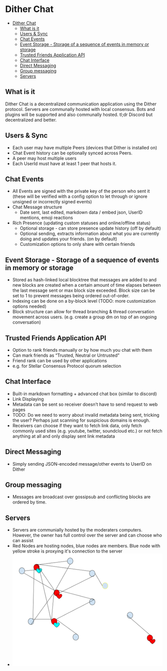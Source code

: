 # Dither Chat

- [Dither Chat](#dither-chat)
	- [What is it](#what-is-it)
	- [Users & Sync](#users--sync)
	- [Chat Events](#chat-events)
	- [Event Storage - Storage of a sequence of events in memory or storage](#event-storage---storage-of-a-sequence-of-events-in-memory-or-storage)
	- [Trusted Friends Application API](#trusted-friends-application-api)
	- [Chat Interface](#chat-interface)
	- [Direct Messaging](#direct-messaging)
	- [Group messaging](#group-messaging)
	- [Servers](#servers)

## What is it
Dither Chat is a decentralized communication application using the Dither protocol. Servers are communally hosted with local consensus. Bots and plugins will be supported and also communally hosted.
tl;dr Discord but decentralized and better.


## Users & Sync
 - Each user may have multiple Peers (devices that Dither is installed on)
 - Chat Event history can be optionally synced across Peers.
 - A peer may host multiple users
 - Each UserId must have at least 1 peer that hosts it.

## Chat Events
- All Events are signed with the private key of the person who sent it (these will be verified with a config option to let through or ignore unsigned or incorrectly signed events)
- Chat Message structure
  - Date sent, last edited, markdown data / embed json, UserID mentions, emoji reactions
- Rich Presence (updating custom statuses and online/offline status)
  - Optional storage - can store presence update history (off by default)
  - Optional sending, extracts information about what you are currently doing and updates your friends. (on by default)
  - Customization options to only share with certain friends
## Event Storage - Storage of a sequence of events in memory or storage
  - Stored as hash-linked local blocktree that messages are added to and new blocks are created when a certain amount of time elapses between the last message sent or max block size exceeded. Block size can be set to 1 to prevent messages being ordered out-of-order.
  - Indexing can be done on a by-block level (TODO: more customization options needed)
  - Block structure can allow for thread branching & thread conversation movement across users. (e.g. create a group dm on top of an ongoing conversation)

## Trusted Friends Application API
- Option to rank friends manually or by how much you chat with them
- Can mark friends as “Trusted, Neutral or Untrusted”
- Friend rank can be used by other applications
- e.g. for Stellar Consensus Protocol quorum selection
## Chat Interface
- Built-in markdown formatting + advanced chat box (similar to discord)
- Link Displaying
- Metadata can be sent so receiver doesn’t have to send request to web pages
- TODO: Do we need to worry about invalid metadata being sent, tricking the user? Perhaps just scanning for suspicious domains is enough.
- Receivers can choose if they want to fetch link data, only fetch commonly used sites (e.g. youtube, twitter, soundcloud etc.) or not fetch anything at all and only display sent link metadata
## Direct Messaging
- Simply sending JSON-encoded message/other events to UserID on Dither
## Group messaging
- Messages are broadcast over gossipsub and conflicting blocks are ordered by time.
## Servers
- Servers are communially hosted by the moderaters computers. However, the owner has full control over the server and can choose who can assist 
- Red Nodes are hosting nodes, blue nodes are members. Blue node with yellow stroke is proxying it's connection to the server
- ![Network Structure for Dither Server](resources/dither-chat-server.svg)